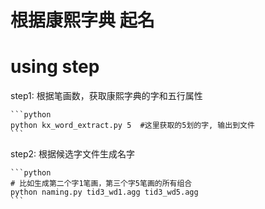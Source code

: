 # 根据康熙字典 起名

using step
===========

step1: 根据笔画数，获取康熙字典的字和五行属性

    ```python
    python kx_word_extract.py 5  #这里获取的5划的字, 输出到文件
    ```

step2: 根据候选字文件生成名字

    ```python
    # 比如生成第二个字1笔画，第三个字5笔画的所有组合
    python naming.py tid3_wd1.agg tid3_wd5.agg
    ```
    
